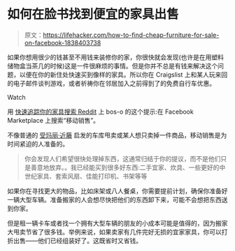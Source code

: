 # 如何在脸书找到便宜的家具出售

> 原文：<https://lifehacker.com/how-to-find-cheap-furniture-for-sale-on-facebook-1838403738>

如果你想用很少的钱甚至不用钱来装修你的家，你很快就会发现(也许是在用塑料储物盒当茶几的时候)这是一件很麻烦的事情。但是你并不总是有钱来解决这个问题，以便在你的新住处快速买到像样的家具。所以你在 Craigslist 上和某人玩来回的电子邮件谈判游戏，或者祈祷你在邻居加入之前得到了的免费自行车优惠。

Watch

用 [快速追踪你的家具搜索 Reddit](https://old.reddit.com/r/Frugal/comments/d8cwlf/search_moving_sale_on_facebook_marketplace/) 上 bos-o 的这个提示:在 Facebook Marketplace 上搜索“移动销售”。

不像普通的 [受玛丽·近藤](https://lifehacker.com/what-to-ask-yourself-instead-of-does-this-spark-joy-1831837134) 启发的车库甩卖或某人想只卖掉一件商品，移动销售是为时间紧迫的人准备的。

> 你会发现人们希望很快处理掉东西，这通常归结于你的提议，而不是他们只是善意地放弃。。我已经能买到很多好东西:二手宜家、炊具、一些更好的中世纪家具、套索风扇、佳能打印机、书架等等

如果你在寻找更大的物品，比如床架或八人餐桌，你需要提前计划，确保你准备好一辆大型车辆。准备搬家的人会想尽快把他们的东西卸下来，可能不会想把东西送到你家。

但是租一辆卡车或者找一个拥有大型车辆的朋友的小成本可能是值得的，因为搬家大甩卖节省了很多钱。举例来说，如果卖家有几件完好无损的宜家家具，你可以打折出售——他们已经组装好了。这既省时又省钱。